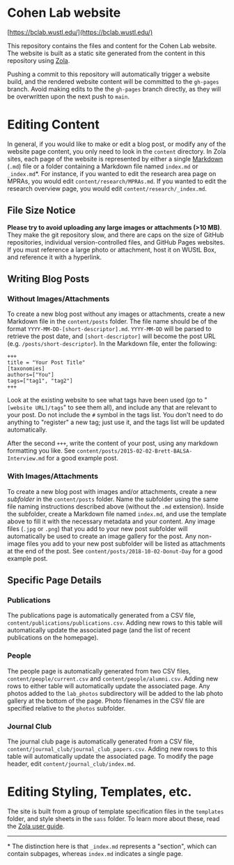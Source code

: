 # Cohen Lab website

[https://bclab.wustl.edu/](https://bclab.wustl.edu/)

This repository contains the files and content for the Cohen Lab website. The website is built as a static site generated from the content in this repository using [Zola](https://getzola.org).

Pushing a commit to this repository will automatically trigger a website build, and the rendered website content will be committed to the `gh-pages` branch. Avoid making edits to the the `gh-pages` branch directly, as they will be overwritten upon the next push to `main`.

# Editing Content

In general, if you would like to make or edit a blog post, or modify any of the website page content, you only need to look in the `content` directory. In Zola sites, each page of the website is represented by either a single [Markdown](https://commonmark.org/) (`.md`) file or a folder containing a Markdown file named `index.md` or `_index.md`\*. For instance, if you wanted to edit the research area page on MPRAs, you would edit `content/research/MPRAs.md`. If you wanted to edit the research overview page, you would edit `content/research/_index.md`.

## File Size Notice

**Please try to avoid uploading any large images or attachments (>10 MB)**. They make the git repository slow, and there are caps on the size of GitHub repositories, individual version-controlled files, and GitHub Pages websites. If you must reference a large photo or attachment, host it on WUStL Box, and reference it with a hyperlink.

## Writing Blog Posts

### Without Images/Attachments

To create a new blog post without any images or attachments, create a new Markdown file in the `content/posts` folder. The file name should be of the format `YYYY-MM-DD-[short-descriptor].md`. `YYYY-MM-DD` will be parsed to retrieve the post date, and `[short-descriptor]` will become the post URL (e.g. `/posts/short-descriptor`). In the Markdown file, enter the following:

```
+++
title = "Your Post Title"
[taxonomies]
authors=["You"]
tags=["tag1", "tag2"]
+++
```

Look at the existing website to see what tags have been used (go to "`[website URL]/tags`" to see them all), and include any that are relevant to your post. Do not include the `#` symbol in the tags list. You don't need to do anything to "register" a new tag; just use it, and the tags list will be updated automatically.

After the second `+++`, write the content of your post, using any markdown formatting you like. See `content/posts/2015-02-02-Brett-BALSA-Interview.md` for a good example post.

### With Images/Attachments

To create a new blog post with images and/or attachments, create a new *subfolder* in the `content/posts` folder. Name the subfolder using the same file naming instructions described above (without the `.md` extension). Inside the subfolder, create a Markdown file named `index.md`, and use the template above to fill it with the necessary metadata and your content. Any image files (`.jpg` or `.png`) that you add to your new post subfolder will automatically be used to create an image gallery for the post. Any non-image files you add to your new post subfolder will be listed as attachments at the end of the post. See `content/posts/2018-10-02-Donut-Day` for a good example post.

## Specific Page Details

### Publications

The publications page is automatically generated from a CSV file, `content/publications/publications.csv`. Adding new rows to this table will automatically update the associated page (and the list of recent publications on the homepage).

### People

The people page is automatically generated from two CSV files, `content/people/current.csv` and `content/people/alumni.csv`. Adding new rows to either table will automatically update the associated page. Any photos added to the `lab_photos` subdirectory will be added to the lab photo gallery at the bottom of the page. Photo filenames in the CSV file are specified relative to the `photos` subfolder.

### Journal Club

The journal club page is automatically generated from a CSV file, `content/journal_club/journal_club_papers.csv`. Adding new rows to this table will automatically update the associated page. To modify the page header, edit `content/journal_club/index.md`.

# Editing Styling, Templates, etc.

The site is built from a group of template specification files in the `templates` folder, and style sheets in the `sass` folder. To learn more about these, read the [Zola user guide](https://www.getzola.org/documentation/).

---

\* The distinction here is that `_index.md` represents a "section", which can contain subpages, whereas `index.md` indicates a single page.
